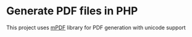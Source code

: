 # Generate PDF files in PHP
This project uses [mPDF](https://mpdf.github.io) library for PDF generation with unicode support
